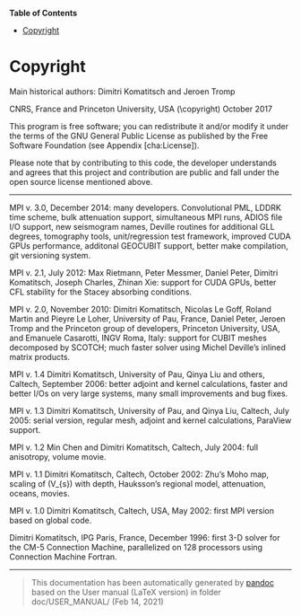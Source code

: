 **Table of Contents**

-   [Copyright](#copyright)

Copyright
=========

Main historical authors: Dimitri Komatitsch and Jeroen Tromp

CNRS, France and Princeton University, USA
\(\copyright\) October 2017

This program is free software; you can redistribute it and/or modify it under the terms of the GNU General Public License as published by the Free Software Foundation (see Appendix [cha:License]).

Please note that by contributing to this code, the developer understands and agrees that this project and contribution are public and fall under the open source license mentioned above.

****

MPI v. 3.0, December 2014: many developers. Convolutional PML, LDDRK time scheme, bulk attenuation support, simultaneous MPI runs, ADIOS file I/O support, new seismogram names, Deville routines for additional GLL degrees, tomography tools, unit/regression test framework, improved CUDA GPUs performance, additonal GEOCUBIT support, better make compilation, git versioning system.

MPI v. 2.1, July 2012: Max Rietmann, Peter Messmer, Daniel Peter, Dimitri Komatitsch, Joseph Charles, Zhinan Xie: support for CUDA GPUs, better CFL stability for the Stacey absorbing conditions.

MPI v. 2.0, November 2010: Dimitri Komatitsch, Nicolas Le Goff, Roland Martin and Pieyre Le Loher, University of Pau, France, Daniel Peter, Jeroen Tromp and the Princeton group of developers, Princeton University, USA, and Emanuele Casarotti, INGV Roma, Italy: support for CUBIT meshes decomposed by SCOTCH; much faster solver using Michel Deville’s inlined matrix products.

MPI v. 1.4 Dimitri Komatitsch, University of Pau, Qinya Liu and others, Caltech, September 2006: better adjoint and kernel calculations, faster and better I/Os on very large systems, many small improvements and bug fixes.

MPI v. 1.3 Dimitri Komatitsch, University of Pau, and Qinya Liu, Caltech, July 2005: serial version, regular mesh, adjoint and kernel calculations, ParaView support.

MPI v. 1.2 Min Chen and Dimitri Komatitsch, Caltech, July 2004: full anisotropy, volume movie.

MPI v. 1.1 Dimitri Komatitsch, Caltech, October 2002: Zhu’s Moho map, scaling of \(V_{s}\) with depth, Hauksson’s regional model, attenuation, oceans, movies.

MPI v. 1.0 Dimitri Komatitsch, Caltech, USA, May 2002: first MPI version based on global code.

Dimitri Komatitsch, IPG Paris, France, December 1996: first 3-D solver for the CM-5 Connection Machine, parallelized on 128 processors using Connection Machine Fortran.

-----
> This documentation has been automatically generated by [pandoc](http://www.pandoc.org)
> based on the User manual (LaTeX version) in folder doc/USER_MANUAL/
> (Feb 14, 2021)

